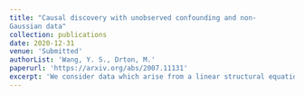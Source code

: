 ```yaml
---
title: "Causal discovery with unobserved confounding and non-
Gaussian data"
collection: publications
date: 2020-12-31
venue: 'Submitted'
authorList: 'Wang, Y. S., Drton, M.'
paperurl: 'https://arxiv.org/abs/2007.11131'
excerpt: 'We consider data which arise from a linear structural equation model in which the idiosyncratic errors are allowed to be dependent in order to capture possible latent confounding. We show that under certain restrictions on the latent confounding, when the errors are non-Gaussian, the exact causal structure, and not merely an equivalence class, can be consistently recovered from purely observational data when the '  
---
```

